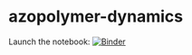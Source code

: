 # azopolymer-dynamics
Launch the notebook: [![Binder](https://mybinder.org/badge_logo.svg)](https://mybinder.org/v2/gh/mmssss/azopolymer-dynamics/master?filepath=dynamics.ipynb)
